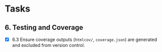 # Tasks

## 6. Testing and Coverage

- [x] 6.3 Ensure coverage outputs (`htmlcov/`, `coverage.json`) are generated and excluded from version control.
